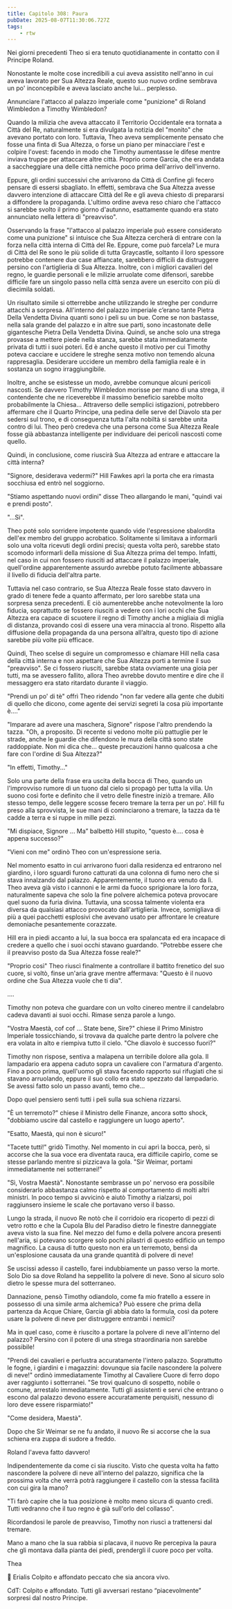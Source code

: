 ```yaml
---
title: Capitolo 308: Paura
pubDate: 2025-08-07T11:30:06.727Z
tags:
    - rtw
---
```











Nei giorni precedenti Theo si era tenuto quotidianamente in contatto con il Principe Roland.


Nonostante le molte cose incredibili a cui aveva assistito nell'anno in cui aveva lavorato per Sua Altezza Reale, questo suo nuovo ordine sembrava un po' inconcepibile e aveva lasciato anche lui... perplesso.


Annunciare l'attacco al palazzo imperiale come "punizione" di Roland Wimbledon a Timothy Wimbledon?


Quando la milizia che aveva attaccato il Territorio Occidentale era tornata a Città del Re, naturalmente si era divulgata la notizia del "monito" che avevano portato con loro. Tuttavia, Theo aveva semplicemente pensato che fosse una finta di Sua Altezza, o forse un piano per minacciare l'est e colpire l'ovest: facendo in modo che Timothy aumentasse le difese mentre inviava truppe per attaccare altre città. Proprio come Garcia, che era andata a saccheggiare una delle città nemiche poco prima dell'arrivo dell'inverno.


Eppure, gli ordini successivi che arrivarono da Città di Confine gli fecero pensare di essersi sbagliato. In effetti, sembrava che Sua Altezza avesse davvero intenzione di attaccare Città del Re e gli aveva chiesto di prepararsi a diffondere la propaganda. L'ultimo ordine aveva reso chiaro che l'attacco si sarebbe svolto il primo giorno d'autunno, esattamente quando era stato annunciato nella lettera di "preavviso".


Osservando la frase "l'attacco al palazzo imperiale può essere considerato come una punizione" si intuisce che Sua Altezza cercherà di entrare con la forza nella città interna di Città del Re. Eppure, come può farcela? Le mura di Città del Re sono le più solide di tutta Graycastle, soltanto il loro spessore potrebbe contenere due case affiancate, sarebbero difficili da distruggere persino con l'artiglieria di Sua Altezza. Inoltre, con i migliori cavalieri del regno, le guardie personali e le milizie arruolate come difensori, sarebbe difficile fare un singolo passo nella città senza avere un esercito con più di diecimila soldati.


Un risultato simile si otterrebbe anche utilizzando le streghe per condurre attacchi a sorpresa. All'interno del palazzo imperiale c’erano tante Pietra Della Vendetta Divina quanti sono i peli su un bue. Come se non bastasse, nella sala grande del palazzo e in altre sue parti, sono incastonate delle gigantesche Pietra Della Vendetta Divina. Quindi, se anche solo una strega provasse a mettere piede nella stanza, sarebbe stata immediatamente privata di tutti i suoi poteri. Ed è anche questo il motivo per cui Timothy poteva cacciare e uccidere le streghe senza motivo non temendo alcuna rappresaglia. Desiderare uccidere un membro della famiglia reale è in sostanza un sogno irraggiungibile.


Inoltre, anche se esistesse un modo, avrebbe comunque alcuni pericoli nascosti. Se davvero Timothy Wimbledon morisse per mano di una strega, il contendente che ne riceverebbe il massimo beneficio sarebbe molto probabilmente la Chiesa... Attraverso delle semplici istigazioni, potrebbero affermare che il Quarto Principe, una pedina delle serve del Diavolo sta per sedersi sul trono, e di conseguenza tutta l'alta nobiltà si sarebbe unita contro di lui. Theo però credeva che una persona come Sua Altezza Reale fosse già abbastanza intelligente per individuare dei pericoli nascosti come quello.


Quindi, in conclusione, come riuscirà Sua Altezza ad entrare e attaccare la città interna?


"Signore, desiderava vedermi?" Hill Fawkes aprì la porta che era rimasta socchiusa ed entrò nel soggiorno.


"Stiamo aspettando nuovi ordini" disse Theo allargando le mani, "quindi vai e prendi posto".


"…Sì".


Theo poté solo sorridere impotente quando vide l'espressione sbalordita dell'ex membro del gruppo acrobatico. Solitamente si limitava a informarli solo una volta ricevuti degli ordini precisi; questa volta però, sarebbe stato scomodo informarli della missione di Sua Altezza prima del tempo. Infatti, nel caso in cui non fossero riusciti ad attaccare il palazzo imperiale, quell'ordine apparentemente assurdo avrebbe potuto facilmente abbassare il livello di fiducia dell'altra parte.


Tuttavia nel caso contrario, se Sua Altezza Reale fosse stato davvero in grado di tenere fede a quanto affermato, per loro sarebbe stata una sorpresa senza precedenti. E ciò aumenterebbe anche notevolmente la loro fiducia, soprattutto se fossero riusciti a vedere con i lori occhi che Sua Altezza era capace di scuotere il regno di Timothy anche a migliaia di miglia di distanza, provando così di essere una vera minaccia al trono. Rispetto alla diffusione della propaganda da una persona all’altra, questo tipo di azione sarebbe più volte più efficace.


Quindi, Theo scelse di seguire un compromesso e chiamare Hill nella casa della città interna e non aspettare che Sua Altezza porti a termine il suo "preavviso". Se ci fossero riusciti, sarebbe stata ovviamente una gioia per tutti, ma se avessero fallito, allora Theo avrebbe dovuto mentire e dire che il messaggero era stato ritardato durante il viaggio.


"Prendi un po' di tè" offrì Theo ridendo "non far vedere alla gente che dubiti di quello che dicono, come agente dei servizi segreti la cosa più importante è.…"


"Imparare ad avere una maschera, Signore" rispose l'altro prendendo la tazza. "Oh, a proposito. Di recente si vedono molte più pattuglie per le strade, anche le guardie che difendono le mura della città sono state raddoppiate. Non mi dica che... queste precauzioni hanno qualcosa a che fare con l'ordine di Sua Altezza?"


"In effetti, Timothy..."


Solo una parte della frase era uscita della bocca di Theo, quando un l'improvviso rumore di un tuono dal cielo si propagò per tutta la villa. Un suono così forte e definito che il vetro delle finestre iniziò a tremare. Allo stesso tempo, delle leggere scosse fecero tremare la terra per un po'.  Hill fu preso alla sprovvista, le sue mani di cominciarono a tremare, la tazza da tè cadde a terra e si ruppe in mille pezzi.


"Mi dispiace, Signore ... Ma” balbettò Hill stupito, "questo è.… cosa è appena successo?"


"Vieni con me" ordinò Theo con un'espressione seria.


Nel momento esatto in cui arrivarono fuori dalla residenza ed entrarono nel giardino, i loro sguardi furono catturati da una colonna di fumo nero che si stava innalzando dal palazzo. Apparentemente, il tuono era venuto da lì. Theo aveva già visto i cannoni e le armi da fuoco sprigionare la loro forza, naturalmente sapeva che solo la fine polvere alchemica poteva provocare quel suono da furia divina. Tuttavia, una scossa talmente violenta era diversa da qualsiasi attacco provocato dall'artiglieria. Invece, somigliava di più a quei pacchetti esplosivi che avevano usato per affrontare le creature demoniache pesantemente corazzate.


Hill era in piedi accanto a lui, la sua bocca era spalancata ed era incapace di credere a quello che i suoi occhi stavano guardando. "Potrebbe essere che il preavviso posto da Sua Altezza fosse reale?"


"Proprio così" Theo riuscì finalmente a controllare il battito frenetico del suo cuore, si voltò, finse un'aria grave mentre affermava: "Questo è il nuovo ordine che Sua Altezza vuole che ti dia".


....


Timothy non poteva che guardare con un volto cinereo mentre il candelabro cadeva davanti ai suoi occhi. Rimase senza parole a lungo.


"Vostra Maestà, cof cof ... State bene, Sire?" chiese il Primo Ministro Imperiale tossicchiando, si trovava da qualche parte dentro la polvere che era volata in alto e riempiva tutto il cielo. "Che diavolo è successo fuori?"


Timothy non rispose, sentiva a malapena un terribile dolore alla gola. Il lampadario era appena caduto sopra un cavaliere con l'armatura d'argento. Fino a poco prima, quell'uomo gli stava facendo rapporto sui rifugiati che si stavano arruolando, eppure il suo collo era stato spezzato dal lampadario. Se avessi fatto solo un passo avanti, temo che...


Dopo quel pensiero sentì tutti i peli sulla sua schiena rizzarsi.


"È un terremoto?" chiese il Ministro delle Finanze, ancora sotto shock, "dobbiamo uscire dal castello e raggiungere un luogo aperto".


"Esatto, Maestà, qui non è sicuro!"


"Tacete tutti!" gridò Timothy. Nel momento in cui aprì la bocca, però, si accorse che la sua voce era diventata rauca, era difficile capirlo, come se stesse parlando mentre si pizzicava la gola. "Sir Weimar, portami immediatamente nei sotterranei!"


"Sì, Vostra Maestà". Nonostante sembrasse un po' nervoso era possibile considerarlo abbastanza calmo rispetto al comportamento di molti altri ministri. In poco tempo si avvicinò e aiutò Timothy a rialzarsi, poi raggiunsero insieme le scale che portavano verso il basso.


Lungo la strada, il nuovo Re notò che il corridoio era ricoperto di pezzi di vetro rotto e che la Cupola Blu del Paradiso dietro le finestre danneggiate aveva visto la sua fine. Nel mezzo del fumo e della polvere ancora presenti nell'aria, si potevano scorgere solo pochi pilastri di questo edificio un tempo magnifico. La causa di tutto questo non era un terremoto, bensì da un'esplosione causata da una grande quantità di polvere di neve!


Se uscissi adesso il castello, farei indubbiamente un passo verso la morte. Solo Dio sa dove Roland ha seppellito la polvere di neve. Sono al sicuro solo dietro le spesse mura del sotterraneo.


Dannazione, pensò Timothy odiandolo, come fa mio fratello a essere in possesso di una simile arma alchemica? Può essere che prima della partenza da Acque Chiare, Garcia gli abbia dato la formula, così da potere usare la polvere di neve per distruggere entrambi i nemici?


Ma in quel caso, come è riuscito a portare la polvere di neve all'interno del palazzo? Persino con il potere di una strega straordinaria non sarebbe possibile!


"Prendi dei cavalieri e perlustra accuratamente l'intero palazzo. Soprattutto le fogne, i giardini e i magazzini: dovunque sia facile nascondere la polvere di neve!" ordinò immediatamente Timothy al Cavaliere Cuore di ferro dopo aver raggiunto i sotterranei. "Se trovi qualcuno di sospetto, nobile o comune, arrestalo immediatamente. Tutti gli assistenti e servi che entrano o escono dal palazzo devono essere accuratamente perquisiti, nessuno di loro deve essere risparmiato!"


"Come desidera, Maestà".


Dopo che Sir Weimar se ne fu andato, il nuovo Re si accorse che la sua schiena era zuppa di sudore a freddo.


Roland l'aveva fatto davvero!


Indipendentemente da come ci sia riuscito. Visto che questa volta ha fatto nascondere la polvere di neve all'interno del palazzo, significa che la prossima volta che verrà potrà raggiungere il castello con la stessa facilità con cui gira la mano?


"Ti farò capire che la tua posizione è molto meno sicura di quanto credi. Tutti vedranno che il tuo regno è già sull'orlo del collasso".


Ricordandosi le parole de preavviso, Timothy non riuscì a trattenersi dal tremare.


Mano a mano che la sua rabbia si placava, il nuovo Re percepiva la paura che gli montava dalla pianta dei piedi, prendergli il cuore poco per volta.


Thea 










💬 Erialis Colpito e affondato peccato che sia ancora vivo. 


CdT: Colpito e affondato. Tutti gli avversari restano “piacevolmente” sorpresi dal nostro Principe.
                                


                                



